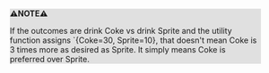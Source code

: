 <div style="margin:2em; background-color: #e0e0e0;">

<strong>⚠️NOTE️️️⚠️</strong>

If the outcomes are drink Coke vs drink Sprite and the utility function assigns `{Coke=30, Sprite=10}, that doesn't mean Coke is 3 times more as desired as Sprite. It simply means Coke is preferred over Sprite.
</div>

